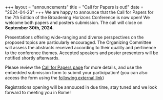 +++
layout = "announcements"
title = "Call for Papers is out!"
date = "2024-04-23"
+++
We are happy to announce that the Call for Papers for the 7th Edition of the Broadening Horizons Conference is now open! We welcome both papers and posters submission. The call will close on **September 30th, 2024**. 

Presentations offering wide-ranging and diverse perspectives on the proposed topics are particularly encouraged. The Organizing Committee will assess the abstracts received according to their quality and pertinence to the conference themes. Accepted speakers and poster presenters will be notified shortly afterwards.

Please review the [Call for Papers page](/call) for more details, and use the embedded submission form to submit your participation!  (you can also access the form using the [following external link](https://forms.gle/vEf5MszSzWbKczyeA))

Registrations opening will be annouced in due time, stay tuned and we look forward to meeting you in Rome!
